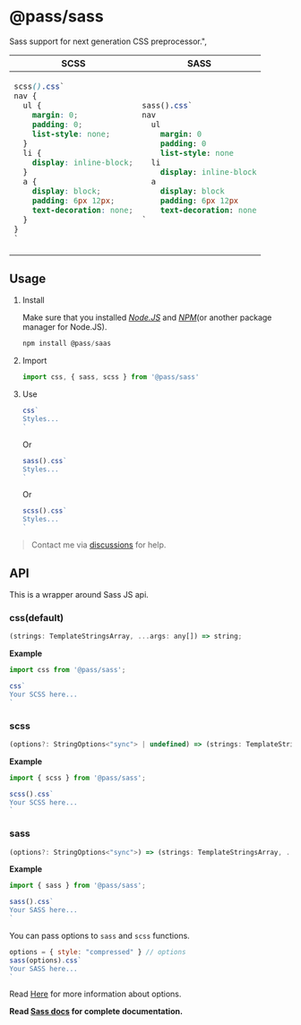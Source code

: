 # @pass/sass
Sass support for next generation CSS preprocessor.",

<table>
<thead>
<tr>
<th>
SCSS
</th>
<th>
SASS
</th>
</tr>
</thead>
<tbody>
<tr>
<td>

```scss
scss().css`
nav {
  ul {
    margin: 0;
    padding: 0;
    list-style: none;
  }
  li {
    display: inline-block;
  }
  a {
    display: block;
    padding: 6px 12px;
    text-decoration: none;
  }
}
`
```
</td>
<td>

```sass
sass().css`
nav
  ul
    margin: 0
    padding: 0
    list-style: none
  li
    display: inline-block
  a
    display: block
    padding: 6px 12px
    text-decoration: none
`
```

</td>
</tr>
</tbody>
</table>

## Usage

1. Install

    Make sure that you installed [_Node.JS_](https://nodejs.org) and [_NPM_](https://npmjs.com)(or another package manager for Node.JS).
    ```js
    npm install @pass/saas
    ```
2. Import
    ```js
    import css, { sass, scss } from '@pass/sass'
    ```
3. Use
    ```js
    css`
    Styles...
    `
    ```
    Or
    ```js
    sass().css`
    Styles...
    `
    ```
    Or
    ```js
    scss().css`
    Styles...
    `
    ```

> Contact me via [discussions](https://github.com/ksenginew/pass-lang/discussions) for help.

## API

This is a wrapper around Sass JS api.

### css(default)

```js
(strings: TemplateStringsArray, ...args: any[]) => string;
```

**Example**

```js
import css from '@pass/sass';

css`
Your SCSS here...
`
```

### scss

```js
(options?: StringOptions<"sync"> | undefined) => (strings: TemplateStringsArray, ...args: any[]) => string;
```

**Example**

```js
import { scss } from '@pass/sass';

scss().css`
Your SCSS here...
`
```

### sass

```js
(options?: StringOptions<"sync">) => (strings: TemplateStringsArray, ...args: any[]) => string;
```

**Example**

```js
import { sass } from '@pass/sass';

sass().css`
Your SASS here...
`
```

You can pass options to `sass` and `scss` functions.

```js
options = { style: "compressed" } // options
sass(options).css`
Your SASS here...
`
```

Read [Here](https://sass-lang.com/documentation/js-api/interfaces/StringOptionsWithoutImporter) for more information about options.

**Read [Sass docs](https://sass-lang.com/documentation/js-api) for complete documentation.**



